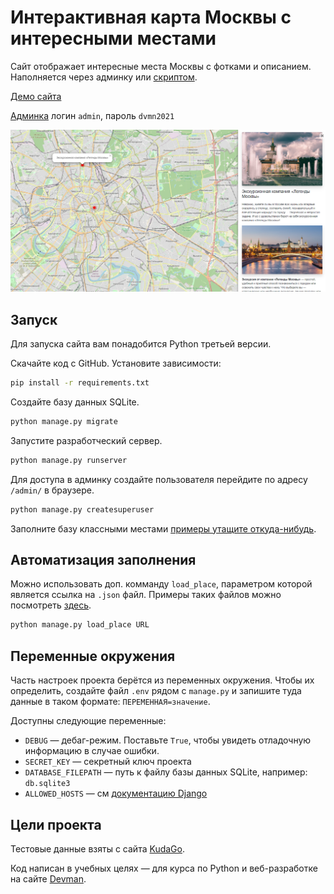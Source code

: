 # Интерактивная карта Москвы с интересными местами

Сайт отображает интересные места Москвы с фотками и описанием. Наполняется через админку или [скриптом](#автоматизация-заполнения).

[Демо сайта](https://n1k0din.pythonanywhere.com)

[Админка](https://n1k0din.pythonanywhere.com/admin) логин `admin`, пароль `dvmn2021`

![Скриншот](screenshot.png)

## Запуск

Для запуска сайта вам понадобится Python третьей версии.

Скачайте код с GitHub. Установите зависимости:

```sh
pip install -r requirements.txt
```

Создайте базу данных SQLite.

```sh
python manage.py migrate
```

Запустите разработческий сервер.

```sh
python manage.py runserver
```

Для доступа в админку создайте пользователя перейдите по адресу `/admin/` в браузере.

```sh
python manage.py createsuperuser
```

Заполните базу классными местами [примеры утащите откуда-нибудь](https://github.com/devmanorg/where-to-go-frontend/).

## Автоматизация заполнения
Можно использовать доп. комманду `load_place`, параметром которой является ссылка на `.json` файл. Примеры таких файлов можно посмотреть [здесь](https://github.com/devmanorg/where-to-go-places/tree/master/places).

```sh
python manage.py load_place URL
```

## Переменные окружения

Часть настроек проекта берётся из переменных окружения. Чтобы их определить, создайте файл `.env` рядом с `manage.py` и запишите туда данные в таком формате: `ПЕРЕМЕННАЯ=значение`.

Доступны следующие переменные:
- `DEBUG` — дебаг-режим. Поставьте `True`, чтобы увидеть отладочную информацию в случае ошибки.
- `SECRET_KEY` — секретный ключ проекта
- `DATABASE_FILEPATH` — путь к файлу базы данных SQLite, например: `db.sqlite3`
- `ALLOWED_HOSTS` — см [документацию Django](https://docs.djangoproject.com/en/3.1/ref/settings/#allowed-hosts)


## Цели проекта
Тестовые данные взяты с сайта [KudaGo](https://kudago.com).

Код написан в учебных целях — для курса по Python и веб-разработке на сайте [Devman](https://dvmn.org).
